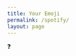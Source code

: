 ```yaml
---
title: Your Emoji
permalink: /spotify/
layout: page
---
```

<div class="emoji-app-container">
    <div id="emoji-display">❓</div>
    <p id="emoji-name-display" class="emoji-app-name"></p>
    <p id="message-area" class="emoji-app-message"></p>
</div>

<script src="{{ '/assets/js/script.js' | relative_url }}" defer></script>

